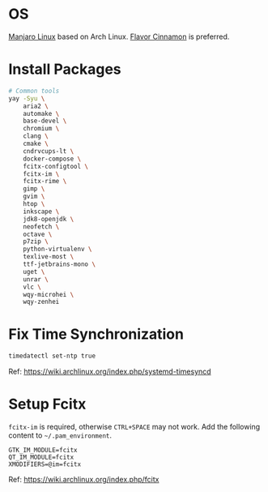 # OS

[Manjaro Linux](https://manjaro.org/) based on Arch Linux.
[Flavor Cinnamon](https://manjaro.org/download/#cinnamon) is preferred.

# Install Packages

```bash
# Common tools
yay -Syu \
    aria2 \
    automake \
    base-devel \
    chromium \
    clang \
    cmake \
    cndrvcups-lt \
    docker-compose \
    fcitx-configtool \
    fcitx-im \
    fcitx-rime \
    gimp \
    gvim \
    htop \
    inkscape \
    jdk8-openjdk \
    neofetch \
    octave \
    p7zip \
    python-virtualenv \
    texlive-most \
    ttf-jetbrains-mono \
    uget \
    unrar \
    vlc \
    wqy-microhei \
    wqy-zenhei
```

# Fix Time Synchronization

```bash
timedatectl set-ntp true
```
Ref: https://wiki.archlinux.org/index.php/systemd-timesyncd

# Setup Fcitx

`fcitx-im` is required, otherwise `CTRL+SPACE` may not work. Add the following content to `~/.pam_environment`.
```
GTK_IM_MODULE=fcitx
QT_IM_MODULE=fcitx
XMODIFIERS=@im=fcitx
```
Ref: https://wiki.archlinux.org/index.php/fcitx
